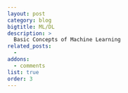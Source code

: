 ```yaml
---
layout: post
category: blog
bigtitle: ML/DL
description: >
  Basic Concepts of Machine Learning
related_posts:
  -
addons:
  - comments
list: true
order: 3
---
```

